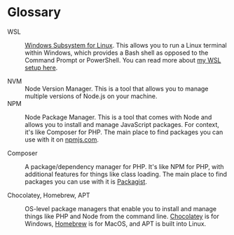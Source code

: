 # Glossary

<dl>

<dt>WSL</dt>
<dd>

[Windows Subsystem for Linux](https://learn.microsoft.com/en-us/windows/wsl/faq). This allows you to run a Linux terminal within Windows, which provides a Bash shell as opposed to the Command Prompt or PowerShell. You can read more about [my WSL setup here](./notes/wsl.md).
</dd>

<dt>NVM</dt>
<dd>Node Version Manager. This is a tool that allows you to manage multiple versions of Node.js on your machine.</dd>

<dt>NPM</dt>
<dd>

Node Package Manager. This is a tool that comes with Node and allows you to install and manage JavaScript packages. For context, it's like Composer for PHP. The main place to find packages you can use with it on [npmjs.com](https://www.npmjs.com/).

</dd>

<dt>Composer</dt>
<dd>

A package/dependency manager for PHP. It's like NPM for PHP, with additional features for things like class loading. The main place to find packages you can use with it is [Packagist](https://packagist.org/).

</dd>

<dt>Chocolatey, Homebrew, APT</dt>
<dd>

OS-level package managers that enable you to install and manage things like PHP and Node from the command line. [Chocolatey](https://community.chocolatey.org/) is for Windows, [Homebrew](https://brew.sh/) is for MacOS, and APT is built into Linux.</dd>

</dl>
